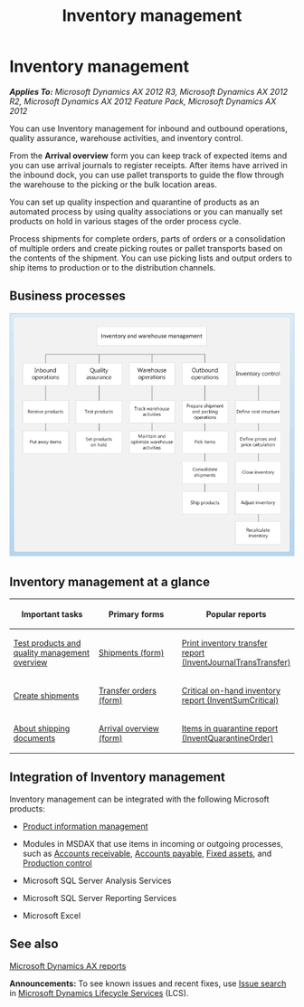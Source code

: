 ﻿---
title: Inventory management
TOCTitle: Inventory management
ms:assetid: fe841168-60a4-49d4-8cf5-4eab8b1cd0ed
ms:mtpsurl: https://technet.microsoft.com/en-us/library/Hh227590(v=AX.60)
ms:contentKeyID: 36060122
ms.date: 04/18/2014
mtps_version: v=AX.60
f1_keywords:
- inbound operations
- outbound operations
- item arrival
- pallet transports
- quality associations
- track expected items
- warehouse activities
- quality assurance
- shipments
---

# Inventory management 


_**Applies To:** Microsoft Dynamics AX 2012 R3, Microsoft Dynamics AX 2012 R2, Microsoft Dynamics AX 2012 Feature Pack, Microsoft Dynamics AX 2012_

You can use Inventory management for inbound and outbound operations, quality assurance, warehouse activities, and inventory control.

From the **Arrival overview** form you can keep track of expected items and you can use arrival journals to register receipts. After items have arrived in the inbound dock, you can use pallet transports to guide the flow through the warehouse to the picking or the bulk location areas.

You can set up quality inspection and quarantine of products as an automated process by using quality associations or you can manually set products on hold in various stages of the order process cycle.

Process shipments for complete orders, parts of orders or a consolidation of multiple orders and create picking routes or pallet transports based on the contents of the shipment. You can use picking lists and output orders to ship items to production or to the distribution channels.

## Business processes

 ![Inventory and warehouse management](images/Hh227590.InventoryAndWarehouseManagementBusinessProcess(AX.60).gif "Inventory and warehouse management")

## Inventory management at a glance

<table>
<colgroup>
<col style="width: 33%" />
<col style="width: 33%" />
<col style="width: 33%" />
</colgroup>
<thead>
<tr class="header">
<th><p>Important tasks</p></th>
<th><p>Primary forms</p></th>
<th><p>Popular reports</p></th>
</tr>
</thead>
<tbody>
<tr class="odd">
<td><p><a href="test-products-and-quality-management-overview.md">Test products and quality management overview</a></p></td>
<td><p><a href="https://technet.microsoft.com/en-us/library/aa615744(v=ax.60)">Shipments (form)</a></p></td>
<td><p><a href="print-inventory-transfer-report-inventjournaltranstransfer.md">Print inventory transfer report (InventJournalTransTransfer)</a></p></td>
</tr>
<tr class="even">
<td><p><a href="create-shipments.md">Create shipments</a></p></td>
<td><p><a href="https://technet.microsoft.com/en-us/library/aa634530(v=ax.60)">Transfer orders (form)</a></p></td>
<td><p><a href="critical-on-hand-inventory-report-inventsumcritical.md">Critical on-hand inventory report (InventSumCritical)</a></p></td>
</tr>
<tr class="odd">
<td><p><a href="about-shipping-documents.md">About shipping documents</a></p></td>
<td><p><a href="https://technet.microsoft.com/en-us/library/hh227654(v=ax.60)">Arrival overview (form)</a></p></td>
<td><p><a href="items-in-quarantine-report-inventquarantineorder.md">Items in quarantine report (InventQuarantineOrder)</a></p></td>
</tr>
</tbody>
</table>


## Integration of Inventory management

Inventory management can be integrated with the following Microsoft products:

  - [Product information management](product-information-management.md)

  - Modules in MSDAX that use items in incoming or outgoing processes, such as [Accounts receivable](accounts-receivable.md), [Accounts payable](accounts-payable.md), [Fixed assets](fixed-assets.md), and [Production control](production-control.md)

  - Microsoft SQL Server Analysis Services

  - Microsoft SQL Server Reporting Services

  - Microsoft Excel

## See also

[Microsoft Dynamics AX reports](microsoft-dynamics-ax-reports.md)

  
**Announcements:** To see known issues and recent fixes, use [Issue search](http://go.microsoft.com/fwlink/?linkid=389258) in [Microsoft Dynamics Lifecycle Services](http://go.microsoft.com/fwlink/?linkid=306505) (LCS).

